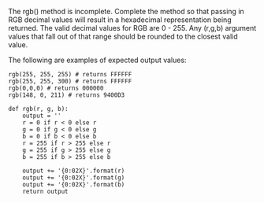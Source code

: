 The rgb() method is incomplete. Complete the method so that passing in RGB decimal values will result in a hexadecimal representation being returned. The valid decimal values for RGB are 0 - 255. Any (r,g,b) argument values that fall out of that range should be rounded to the closest valid value.

The following are examples of expected output values:
```
rgb(255, 255, 255) # returns FFFFFF
rgb(255, 255, 300) # returns FFFFFF
rgb(0,0,0) # returns 000000
rgb(148, 0, 211) # returns 9400D3
```
    def rgb(r, g, b):
        output = ''
        r = 0 if r < 0 else r
        g = 0 if g < 0 else g
        b = 0 if b < 0 else b
        r = 255 if r > 255 else r
        g = 255 if g > 255 else g
        b = 255 if b > 255 else b

        output += '{0:02X}'.format(r)
        output += '{0:02X}'.format(g)
        output += '{0:02X}'.format(b)
        return output

